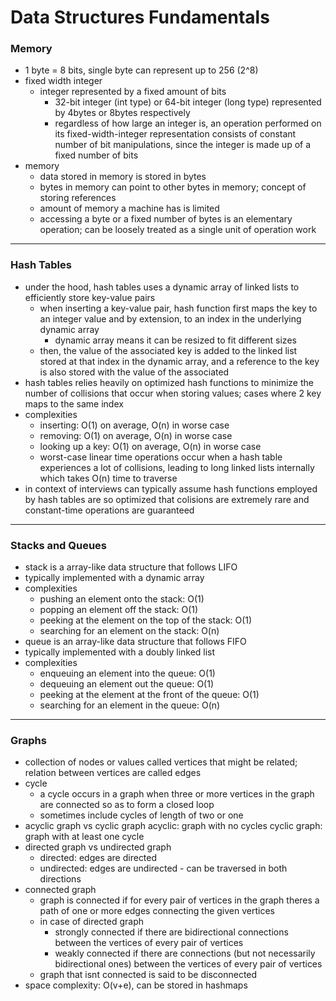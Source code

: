 #  Data Structures Fundamentals

### Memory
- 1 byte = 8 bits, single byte can represent up to 256 (2^8)
- fixed width integer
    - integer represented by a fixed amount of bits
        - 32-bit integer (int type) or 64-bit integer (long type) represented by 4bytes or 8bytes respectively
        - regardless of how large an integer is, an operation performed on its fixed-width-integer representation consists of constant number of bit manipulations, since the integer is made up of a fixed number of bits
- memory
    - data stored in memory is stored in bytes
    - bytes in memory can point to other bytes in memory; concept of storing references
    - amount of memory a machine has is limited
    - accessing a byte or a fixed number of bytes is an elementary operation; can be loosely treated as a single unit of operation work

---
### Hash Tables
- under the hood, hash tables uses a dynamic array of linked lists to efficiently store key-value pairs
    - when inserting a key-value pair, hash function first maps the key to an integer value and by extension, to an index in the underlying dynamic array
        - dynamic array means it can be resized to fit different sizes
    - then, the value of the associated key is added to the linked list stored at that index in the dynamic array, and a reference to the key is also stored with the value of the associated
- hash tables relies heavily on optimized hash functions to minimize the number of collisions that occur when storing values; cases where 2 key maps to the same index
- complexities
    - inserting: O(1) on average, O(n) in worse case
    - removing: O(1) on average, O(n) in worse case
    - looking up a key: O(1) on average, O(n) in worse case
    - worst-case linear time operations occur when a hash table experiences a lot of collisions, leading to long linked lists internally which takes O(n) time to traverse
- in context of interviews can typically assume hash functions employed by hash tables are so optimized that colisions are extremely rare and constant-time operations are guaranteed

---
### Stacks and Queues
- stack is a array-like data structure that follows LIFO
- typically implemented with a dynamic array
- complexities
    - pushing an element onto the stack: O(1)
    - popping an element off the stack: O(1)
    - peeking at the element on the top of the stack: O(1)
    - searching for an element on the stack: O(n)
- queue is an array-like data structure that follows FIFO
- typically implemented with a doubly linked list
- complexities
    - enqueuing an element into the queue: O(1)
    - dequeuing an element out the queue: O(1)
    - peeking at the element at the front of the queue: O(1)
    - searching for an element in the queue: O(n)

---
### Graphs
- collection of nodes or values called vertices that might be related; relation between vertices are called edges
- cycle
    - a cycle occurs in a graph when three or more vertices in the graph are connected so as to form a closed loop
    - sometimes include cycles of length of two or one
- acyclic graph vs cyclic graph
    acyclic: graph with no cycles
    cyclic graph: graph with at least one cycle
- directed graph vs undirected graph
    - directed: edges are directed
    - undirected: edges are undirected - can be traversed in both directions
- connected graph
    - graph is connected if for every pair of vertices in the graph theres a path of one or more edges connecting the given vertices
    - in case of directed graph
        - strongly connected if there are bidirectional connections between the vertices of every pair of vertices
        - weakly connected if there are connections (but not necessarily bidirectional ones) between the vertices of every pair of vertices
    - graph that isnt connected is said to be disconnected
- space complexity: O(v+e), can be stored in hashmaps